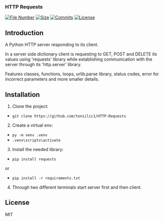 ### HTTP Requests

[![File Number](https://img.shields.io/github/directory-file-count/toniilic1/HTTP-Requests "File Number")](https://github.com/toniilic1/HTTP-Requests)
[![Size](https://img.shields.io/github/repo-size/toniilic1/HTTP-Requests)](https://github.com/toniilic1/HTTP-Requests)
[![Commits](https://img.shields.io/github/commit-activity/m/toniilic1/HTTP-Requests)](https://github.com/toniilic1/HTTP-Requests/graphs/commit-activity)
[![License](https://img.shields.io/github/license/toniilic1/HTTP-Requests "License")](https://github.com/toniilic1/HTTP-Requests/blob/master/LICENSE.txt "License")

## Introduction
A Python HTTP server responding to its client.

In a server side dictionary client is requesting to GET, POST and DELETE its values using 'requests' library while establishing communication with the server through its 'http.server' library.

Features classes, functions, loops, urlib.parse library, status codes, error for incorrect parameters and more smaller details.

## Installation
1. Clone the project:
- ```git clone https://github.com/toniilic1/HTTP-Requests```

2. Create a virtual env:
- ```py -m venv .venv```
- ```.venv\scripts\activate```

3. Install the needed library:
- ```pip install requests```

or

- ```pip install -r requirements.txt```

4. Through two different terminals start server first and then client.

## License

MIT